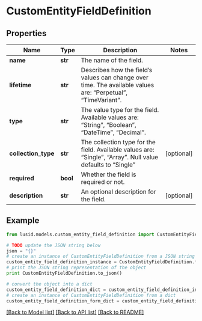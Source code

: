 # CustomEntityFieldDefinition


## Properties
Name | Type | Description | Notes
------------ | ------------- | ------------- | -------------
**name** | **str** | The name of the field. | 
**lifetime** | **str** | Describes how the field’s values can change over time. The available values are: “Perpetual”, “TimeVariant”. | 
**type** | **str** | The value type for the field. Available values are: “String”, “Boolean”, “DateTime”, “Decimal”. | 
**collection_type** | **str** | The collection type for the field. Available values are: “Single”, “Array”. Null value defaults to “Single” | [optional] 
**required** | **bool** | Whether the field is required or not. | 
**description** | **str** | An optional description for the field. | [optional] 

## Example

```python
from lusid.models.custom_entity_field_definition import CustomEntityFieldDefinition

# TODO update the JSON string below
json = "{}"
# create an instance of CustomEntityFieldDefinition from a JSON string
custom_entity_field_definition_instance = CustomEntityFieldDefinition.from_json(json)
# print the JSON string representation of the object
print CustomEntityFieldDefinition.to_json()

# convert the object into a dict
custom_entity_field_definition_dict = custom_entity_field_definition_instance.to_dict()
# create an instance of CustomEntityFieldDefinition from a dict
custom_entity_field_definition_form_dict = custom_entity_field_definition.from_dict(custom_entity_field_definition_dict)
```
[[Back to Model list]](../README.md#documentation-for-models) [[Back to API list]](../README.md#documentation-for-api-endpoints) [[Back to README]](../README.md)


